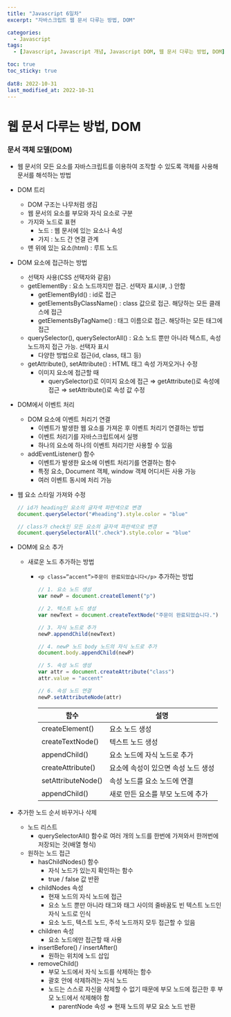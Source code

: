 ```yaml
---
title: "Javascript 6일차"
excerpt: "자바스크립트 웹 문서 다루는 방법, DOM"

categories:
  - Javascript
tags:
  - [Javascript, Javascript 개념, Javascript DOM, 웹 문서 다루는 방법, DOM]

toc: true
toc_sticky: true
 
dat8: 2022-10-31
last_modified_at: 2022-10-31
---
```


# 웹 문서 다루는 방법, DOM

### 문서 객체 모델(DOM)

- 웹 문서의 모든 요소를 자바스크립트를 이용하여 조작할 수 있도록 객체를 사용해 문서를 해석하는 방법
- DOM 트리
    - DOM 구조는 나무처럼 생김
    - 웹 문서의 요소를 부모와 자식 요소로 구분
    - 가지와 노드로 표현
        - 노드 : 웹 문서에 있는 요소나 속성
        - 가지 : 노드 간 연결 관계
    - 맨 위에 있는 요소(html) : 루트 노드
- DOM 요소에 접근하는 방법
    - 선택자 사용(CSS 선택자와 같음)
    - getElementBy : 요소 노드까지만 접근. 선택자 표시(#, .) 안함
        - getElementById() : id로 접근
        - getElementsByClassName() : class 값으로 접근. 해당하는 모든 클래스에 접근
        - getElementsByTagName() : 태그 이름으로 접근. 해당하는 모든 태그에 접근
    - querySelector(), querySelectorAll() : 요소 노드 뿐만 아니라 텍스트, 속성 노드까지 접근 가능. 선택자 표시
        - 다양한 방법으로 접근(id, class, 태그 등)
    - getAttribute(), setAttribute() : HTML 태그 속성 가져오거나 수정
        - 이미지 요소에 접근할 때
            - querySelector()로 이미지 요소에 접근 ⇒ getAttribute()로 속성에 접근 ⇒ setAttribute()로 속성 값 수정
- DOM에서 이벤트 처리
    - DOM 요소에 이벤트 처리기 연결
        - 이벤트가 발생한 웹 요소를 가져온 후 이벤트 처리기 연결하는 방법
        - 이벤트 처리기를 자바스크립트에서 실행
        - 하나의 요소에 하나의 이벤트 처리기만 사용할 수 있음
    - addEventListener() 함수
        - 이벤트가 발생한 요소에 이벤트 처리기를 연결하는 함수
        - 특정 요소, Document 객체, window 객체 어디서든 사용 가능
        - 여러 이벤트 동시에 처리 가능
- 웹 요소 스타일 가져와 수정
    
    ```jsx
    // id가 heading인 요소의 글자색 파란색으로 변경
    document.querySelector("#heading").style.color = "blue"
    
    // class가 check인 모든 요소의 글자색 파란색으로 변경
    document.querySelectorAll(".check").style.color = "blue"
    ```
    
- DOM에 요소 추가
    - 새로운 노드 추가하는 방법
        - `<p class=”accent”>주문이 완료되었습니다</p>` 추가하는 방법
            
            ```jsx
            // 1. 요소 노드 생성
            var newP = document.createElement("p")
            
            // 2. 텍스트 노드 생성
            var newText = document.createTextNode("주문이 완료되었습니다.")
            
            // 3. 자식 노드로 추가
            newP.appendChild(newText)
            
            // 4. newP 노드 body 노드의 자식 노드로 추가
            document.body.appendChild(newP)
            
            // 5. 속성 노드 생성
            var attr = document.createAttribute("class")
            attr.value = "accent"
            
            // 6. 속성 노드 연결
            newP.setAttributeNode(attr)
            ```
            
            | 함수 | 설명 |
            | --- | --- |
            | createElement() | 요소 노드 생성 |
            | createTextNode() | 텍스트 노드 생성 |
            | appendChild() | 요소 노드에 자식 노드로 추가 |
            | createAttribute() | 요소에 속성이 있으면 속성 노드 생성 |
            | setAttributeNode() | 속성 노드를 요소 노드에 연결 |
            | appendChild() | 새로 만든 요소를 부모 노드에 추가 |
            
- 추가한 노드 순서 바꾸거나 삭제
    - 노드 리스트
        - querySelectorAll() 함수로 여러 개의 노드를 한번에 가져와서 한꺼번에 저장되는 것(배열 형식)
    - 원하는 노드 접근
        - hasChildNodes() 함수
            - 자식 노드가 있는지 확인하는 함수
            - true / false 값 반환
        - childNodes 속성
            - 현재 노드의 자식 노드에 접근
            - 요소 노드 뿐만 아니라 태그와 태그 사이의 줄바꿈도 빈 텍스트 노드인 자식 노드로 인식
            - 요소 노드, 텍스트 노드, 주석 노드까지 모두 접근할 수 있음
        - children 속성
            - 요소 노드에만 접근할 때 사용
        - insertBefore() / insertAfter()
            - 원하는 위치에 노드 삽입
        - removeChild()
            - 부모 노드에서 자식 노드를 삭제하는 함수
            - 괄호 안에 삭제하려는 자식 노드
            - 노드는 스스로 자신을 삭제할 수 없기 때문에 부모 노드에 접근한 후 부모 노드에서 삭제해야 함
                - parentNode 속성 ⇒ 현재 노드의 부모 요소 노드 반환